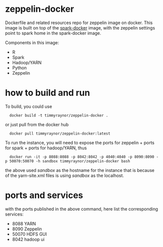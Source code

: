 # zeppelin-docker
Dockerfile and related resources repo for zeppelin image on docker.
This image is built on top of the [spark-docker](https://github.com/timmyraynor/spark-on-hadoop-docker) image, with the zeppelin settings point to spark home in the spark-docker image.

Components in this image:
  - R
  - Spark
  - Hadoop/YARN
  - Python
  - Zeppelin

# how to build and run
To build, you could use

```shell
  docker build -t timmyraynor/zeppelin-docker .
```
or just pull from the docker hub

```shell
  docker pull timmyraynor/zeppelin-docker:latest
```

To run the instance, you will need to expose the ports for zeppelin + ports for spark + ports for hadoop/YARN, thus

```shell
  docker run -it -p 8088:8088 -p 8042:8042 -p 4040:4040 -p 8090:8090 -p 50070:50070 -h sandbox timmyraynor/zeppelin-docker bash
```

the above used *sandbox* as the hostname for the instance that is because of the yarn-site.xml files is using *sandbox* as the localhost.

# ports and services
with the ports published in the above command, here list the corresponding services:
  - 8088 YARN
  - 8090 Zeppelin
  - 50070 HDFS GUI
  - 8042 hadoop ui


